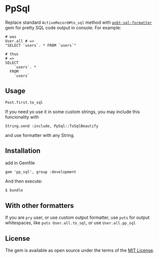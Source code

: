 # PpSql

Replace standard `ActiveRecord#to_sql` method with [`anbt-sql-formatter`](https://github.com/sonota88/anbt-sql-formatter)
gem for pretty SQL code output in console. For example:
```
# was
User.all # => 
"SELECT `users`. * FROM `users`"

# thus
# =>
SELECT
    `users`. *
  FROM
    `users`
```

## Usage

```
Post.first.to_sql
```

If you need yo use it in some custom strings, you may include this funcionality with

```
String.send :include, PpSql::ToSqlBeautify
```

and use formatter with any String.

## Installation

add in Gemfile
```
gem 'pp_sql', group :development
```

And then execute:
```bash
$ bundle
```

## With other formatters

If you are `pry` user, or use custom output formatter, use `puts` for output whitespaces, 
like `puts User.all.to_sql`, or use `User.all.pp_sql`

## License
The gem is available as open source under the terms of the [MIT License](http://opensource.org/licenses/MIT).
